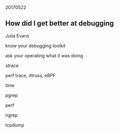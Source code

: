 20170522

## How did I get better at debugging

Julia Evans

know your debugging toolkit

ask your operating what it was doing

strace

perf trace, dtruss, eBPF

time

pgrep

perf

ngrep

tcpdump
